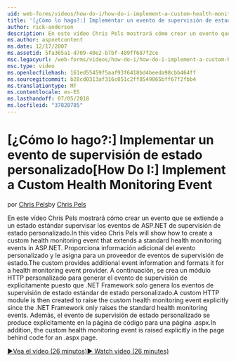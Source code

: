 ```yaml
---
uid: web-forms/videos/how-do-i/how-do-i-implement-a-custom-health-monitoring-event
title: '[¿Cómo lo hago?:] Implementar un evento de supervisión de estado personalizado | Microsoft Docs'
author: rick-anderson
description: En este vídeo Chris Pels mostrará cómo crear un evento que se extiende a un estado estándar supervisar los eventos de ASP.NET de supervisión de estado personalizado. Los profesionales personalizados...
ms.author: aspnetcontent
ms.date: 12/17/2007
ms.assetid: 5fa365a1-d709-40e2-b7bf-489ff687f2ce
msc.legacyurl: /web-forms/videos/how-do-i/how-do-i-implement-a-custom-health-monitoring-event
msc.type: video
ms.openlocfilehash: 161ed55459f5aaf93f6418bd4beeda98cbb464ff
ms.sourcegitcommit: b28cd0313af316c051c2ff8549865bff67f2fbb4
ms.translationtype: MT
ms.contentlocale: es-ES
ms.lasthandoff: 07/05/2018
ms.locfileid: "37828785"
---
```

<a name="how-do-i-implement-a-custom-health-monitoring-event"></a><span data-ttu-id="df5f7-104">[¿Cómo lo hago?:] Implementar un evento de supervisión de estado personalizado</span><span class="sxs-lookup"><span data-stu-id="df5f7-104">[How Do I:] Implement a Custom Health Monitoring Event</span></span>
====================
<span data-ttu-id="df5f7-105">por [Chris Pels](https://twitter.com/chrispels)</span><span class="sxs-lookup"><span data-stu-id="df5f7-105">by [Chris Pels](https://twitter.com/chrispels)</span></span>

<span data-ttu-id="df5f7-106">En este vídeo Chris Pels mostrará cómo crear un evento que se extiende a un estado estándar supervisar los eventos de ASP.NET de supervisión de estado personalizado.</span><span class="sxs-lookup"><span data-stu-id="df5f7-106">In this video Chris Pels will show how to create a custom health monitoring event that extends a standard health monitoring events in ASP.NET.</span></span> <span data-ttu-id="df5f7-107">Proporciona información adicional del evento personalizado y le asigna para un proveedor de eventos de supervisión de estado.</span><span class="sxs-lookup"><span data-stu-id="df5f7-107">The custom provides additional event information and formats it for a health monitoring event provider.</span></span> <span data-ttu-id="df5f7-108">A continuación, se crea un módulo HTTP personalizado para generar el evento de supervisión de explícitamente puesto que .NET Framework solo genera los eventos de supervisión de estado estándar de estado personalizado.</span><span class="sxs-lookup"><span data-stu-id="df5f7-108">A custom HTTP module is then created to raise the custom health monitoring event explicitly since the .NET Framework only raises the standard health monitoring events.</span></span> <span data-ttu-id="df5f7-109">Además, el evento de supervisión de estado personalizado se produce explícitamente en la página de código para una página .aspx.</span><span class="sxs-lookup"><span data-stu-id="df5f7-109">In addition, the custom health monitoring event is raised explicitly in the page behind code for an .aspx page.</span></span>

[<span data-ttu-id="df5f7-110">&#9654;Vea el vídeo (26 minutos)</span><span class="sxs-lookup"><span data-stu-id="df5f7-110">&#9654; Watch video (26 minutes)</span></span>](https://channel9.msdn.com/Blogs/ASP-NET-Site-Videos/how-do-i-implement-a-custom-health-monitoring-event)
